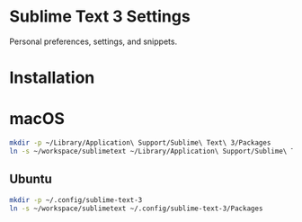 # Sublime Text 3 Settings

Personal preferences, settings, and snippets.

# Installation

# macOS
```bash
mkdir -p ~/Library/Application\ Support/Sublime\ Text\ 3/Packages
ln -s ~/workspace/sublimetext ~/Library/Application\ Support/Sublime\ Text\ 3/Packages/User
```

## Ubuntu
```bash
mkdir -p ~/.config/sublime-text-3
ln -s ~/workspace/sublimetext ~/.config/sublime-text-3/Packages
```

